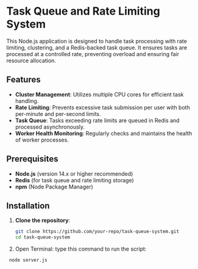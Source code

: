 # Task Queue and Rate Limiting System

This Node.js application is designed to handle task processing with rate limiting, clustering, and a Redis-backed task queue. It ensures tasks are processed at a controlled rate, preventing overload and ensuring fair resource allocation.

## Features
- **Cluster Management**: Utilizes multiple CPU cores for efficient task handling.
- **Rate Limiting**: Prevents excessive task submission per user with both per-minute and per-second limits.
- **Task Queue**: Tasks exceeding rate limits are queued in Redis and processed asynchronously.
- **Worker Health Monitoring**: Regularly checks and maintains the health of worker processes.

## Prerequisites

- **Node.js** (version 14.x or higher recommended)
- **Redis** (for task queue and rate limiting storage)
- **npm** (Node Package Manager)

## Installation

1. **Clone the repository**:
   ```bash
   git clone https://github.com/your-repo/task-queue-system.git
   cd task-queue-system
2. Open Terminal:
  type this command to run the script:
  ```bash
   node server.js 

